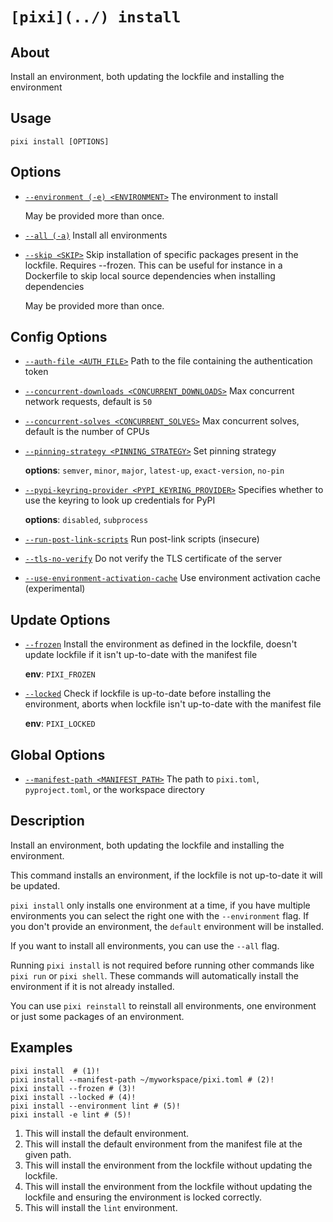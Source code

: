 # `[pixi](../) install`

## About

Install an environment, both updating the lockfile and installing the environment

## Usage

```text
pixi install [OPTIONS]

```

## Options

- [`--environment (-e) <ENVIRONMENT>`](#arg---environment) The environment to install

  May be provided more than once.

- [`--all (-a)`](#arg---all) Install all environments

- [`--skip <SKIP>`](#arg---skip) Skip installation of specific packages present in the lockfile. Requires --frozen. This can be useful for instance in a Dockerfile to skip local source dependencies when installing dependencies

  May be provided more than once.

## Config Options

- [`--auth-file <AUTH_FILE>`](#arg---auth-file) Path to the file containing the authentication token

- [`--concurrent-downloads <CONCURRENT_DOWNLOADS>`](#arg---concurrent-downloads) Max concurrent network requests, default is `50`

- [`--concurrent-solves <CONCURRENT_SOLVES>`](#arg---concurrent-solves) Max concurrent solves, default is the number of CPUs

- [`--pinning-strategy <PINNING_STRATEGY>`](#arg---pinning-strategy) Set pinning strategy

  **options**: `semver`, `minor`, `major`, `latest-up`, `exact-version`, `no-pin`

- [`--pypi-keyring-provider <PYPI_KEYRING_PROVIDER>`](#arg---pypi-keyring-provider) Specifies whether to use the keyring to look up credentials for PyPI

  **options**: `disabled`, `subprocess`

- [`--run-post-link-scripts`](#arg---run-post-link-scripts) Run post-link scripts (insecure)

- [`--tls-no-verify`](#arg---tls-no-verify) Do not verify the TLS certificate of the server

- [`--use-environment-activation-cache`](#arg---use-environment-activation-cache) Use environment activation cache (experimental)

## Update Options

- [`--frozen`](#arg---frozen) Install the environment as defined in the lockfile, doesn't update lockfile if it isn't up-to-date with the manifest file

  **env**: `PIXI_FROZEN`

- [`--locked`](#arg---locked) Check if lockfile is up-to-date before installing the environment, aborts when lockfile isn't up-to-date with the manifest file

  **env**: `PIXI_LOCKED`

## Global Options

- [`--manifest-path <MANIFEST_PATH>`](#arg---manifest-path) The path to `pixi.toml`, `pyproject.toml`, or the workspace directory

## Description

Install an environment, both updating the lockfile and installing the environment.

This command installs an environment, if the lockfile is not up-to-date it will be updated.

`pixi install` only installs one environment at a time, if you have multiple environments you can select the right one with the `--environment` flag. If you don't provide an environment, the `default` environment will be installed.

If you want to install all environments, you can use the `--all` flag.

Running `pixi install` is not required before running other commands like `pixi run` or `pixi shell`. These commands will automatically install the environment if it is not already installed.

You can use `pixi reinstall` to reinstall all environments, one environment or just some packages of an environment.

## Examples

```shell
pixi install  # (1)!
pixi install --manifest-path ~/myworkspace/pixi.toml # (2)!
pixi install --frozen # (3)!
pixi install --locked # (4)!
pixi install --environment lint # (5)!
pixi install -e lint # (5)!

```

1. This will install the default environment.
1. This will install the default environment from the manifest file at the given path.
1. This will install the environment from the lockfile without updating the lockfile.
1. This will install the environment from the lockfile without updating the lockfile and ensuring the environment is locked correctly.
1. This will install the `lint` environment.
